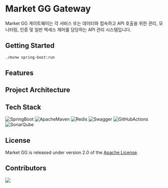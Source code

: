 # Market GG Gateway

Market GG 게이트웨이는 각 서비스 또는 데이터와 접속하고 API 호출을 위한 관리, 모니터링, 인증 및 일반 엑세스 제어를 담당하는 API 관리 시스템입니다.

## Getting Started

```bash
./mvnw spring-boot:run
```

## Features

## Project Architecture

## Tech Stack

![SpringBoot](https://img.shields.io/badge/Spring%20Boot-6DB33F?style=flat&logo=SpringBoot&logoColor=white)
![ApacheMaven](https://img.shields.io/badge/Maven-C71A36?style=flat&logo=ApacheMaven&logoColor=white)
![Redis](https://img.shields.io/badge/Redis-DC382D?style=flat&logo=MySQL&logoColor=white)
![Swagger](https://img.shields.io/badge/Swagger-85EA2D?style=flat&logo=Swagger&logoColor=white)
![GitHubActions](https://img.shields.io/badge/GitHub%20Actions-2088FF?style=flat&logo=GitHubActions&logoColor=white)
![SonarQube](https://img.shields.io/badge/SonarQube-4E98CD?style=flat&logo=SonarQube&logoColor=white)

## License

Market GG is released under version 2.0 of the [Apache License](https://www.apache.org/licenses/LICENSE-2.0).

## Contributors

<a href="https://github.com/nhn-on7/marketgg-gateway/graphs/contributors">
  <img src="https://contrib.rocks/image?repo=nhn-on7/marketgg-gateway" />
</a>
